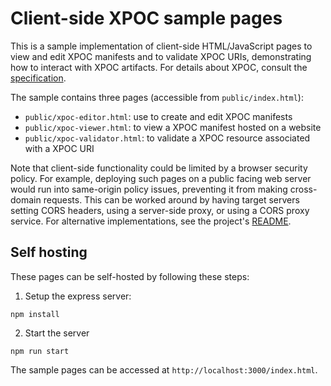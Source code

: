 # Client-side XPOC sample pages

This is a sample implementation of client-side HTML/JavaScript pages to view and edit XPOC manifests and to validate XPOC URIs, demonstrating how to interact with XPOC artifacts. For details about XPOC, consult the [specification](../../doc/xpoc-specification.md).

The sample contains three pages (accessible from `public/index.html`):

-   `public/xpoc-editor.html`: use to create and edit XPOC manifests
-   `public/xpoc-viewer.html`: to view a XPOC manifest hosted on a website
-   `public/xpoc-validator.html`: to validate a XPOC resource associated with a XPOC URI

Note that client-side functionality could be limited by a browser security policy. For example, deploying such pages on a public facing web server would run into same-origin policy issues, preventing it from making cross-domain requests. This can be worked around by having target servers setting CORS headers, using a server-side proxy, or using a CORS proxy service. For alternative implementations, see the project's [README](../../README.md#sample-implementations).

## Self hosting

These pages can be self-hosted by following these steps:

1. Setup the express server:

```
npm install
```

2. Start the server

```
npm run start
```

The sample pages can be accessed at `http://localhost:3000/index.html`.
